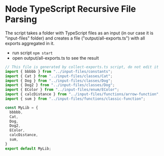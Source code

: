 # Node TypeScript Recursive File Parsing

The script takes a folder with TypeScript files as an input (in our case it is "input-files" folder) 
and creates a file ("output/all-exports.ts") with all exports aggregated in it.

* run script `npm start`
* open output/all-exports.ts to see the result

```typescript
// This file is generated by collect-exports.ts script, do not edit it manually!
import { bbbbb } from "../input-files/constants";
import { Cat } from "../input-files/classes/Cat";
import { Dog } from "../input-files/classes/Dog";
import { Dog2 } from "../input-files/classes/Dog";
import { EColor } from "../input-files/enum/EColor";
import { calcDistance } from "../input-files/functions/arrow-function";
import { sum } from "../input-files/functions/classic-function";

const MyLib = {
  bbbbb,
  Cat,
  Dog,
  Dog2,
  EColor,
  calcDistance,
  sum,
}
export default MyLib;

```
